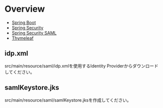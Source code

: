 # Overview

- [Spring Boot](http://projects.spring.io/spring-boot/)
- [Spring Security](http://projects.spring.io/spring-security/)
- [Spring Security SAML](http://projects.spring.io/spring-security-saml/)
- [Thymeleaf](http://www.thymeleaf.org/)

## idp.xml

src/main/resource/saml/idp.xmlを使用するIdentity Providerからダウンロードしてください。

## samlKeystore.jks

src/main/resource/saml/samlKeystore.jksを作成してください。
